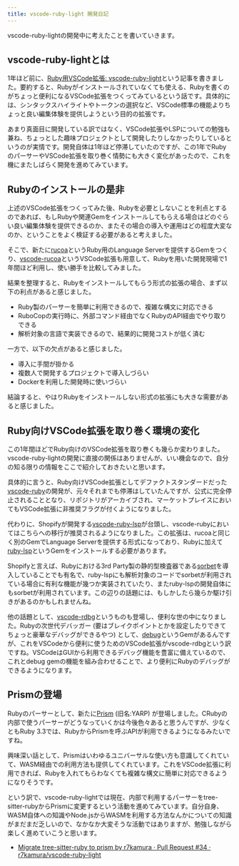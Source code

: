 ```yaml
---
title: vscode-ruby-light 開発日記
---
```


vscode-ruby-lightの開発中に考えたことを書いていきます。

## vscode-ruby-lightとは

1年ほど前に、[Ruby用VSCode拡張: vscode-ruby-light](https://r7kamura.com/articles/2022-08-16-vscode-ruby-light)という記事を書きました。要約すると、Rubyがインストールされていなくても使える、Rubyを書くのがちょっと便利になるVSCode拡張をつくってみているという話です。具体的には、シンタックスハイライトやトークンの選択など、VSCode標準の機能よりちょっと良い編集体験を提供しようという目的の拡張です。

あまり真面目に開発している訳ではなく、VSCode拡張やLSPについての勉強も兼ね、ちょっとした趣味プロジェクトとして開発したりしなかったりしているというのが実情です。開発自体は1年ほど停滞していたのですが、この1年でRubyのパーサーやVSCode拡張を取り巻く情勢にも大きく変化があったので、これを機にまたしばらく開発を進めてみています。

## Rubyのインストールの是非

上述のVSCode拡張をつくってみた後、Rubyを必要としないことを利点とするのであれば、もしRubyや関連Gemをインストールしてもらえる場合はどのぐらい良い編集体験を提供できるのか、またその場合の導入や運用はどの程度大変なのか、ということをよく検証する必要があると考えました。

そこで、新たに[rucoa](https://github.com/r7kamura/rucoa)というRuby用のLanguage Serverを提供するGemをつくり、[vscode-rucoa](https://github.com/r7kamura/vscode-rucoa)というVSCode拡張も用意して、Rubyを用いた開発現場で1年間ほど利用し、使い勝手を比較してみました。

結果を整理すると、Rubyをインストールしてもらう形式の拡張の場合、まず以下の利点があると感じました。

- Ruby製のパーサーを簡単に利用できるので、複雑な構文に対応できる
- RuboCopの実行時に、外部コマンド経由でなくRubyのAPI経由でやり取りできる
- 解析対象の言語で実装できるので、結果的に開発コストが低く済む

一方で、以下の欠点があると感じました。

- 導入に手間が掛かる
- 複数人で開発するプロジェクトで導入しづらい
- Dockerを利用した開発時に使いづらい

結論すると、やはりRubyをインストールしない形式の拡張にも大きな需要があると感じました。

## Ruby向けVSCode拡張を取り巻く環境の変化

この1年間ほどでRuby向けのVSCode拡張を取り巻くも幾らか変わりました。vscode-ruby-lightの開発に直接の関係はありませんが、いい機会なので、自分の知る限りの情報をここで紹介しておきたいと思います。

具体的に言うと、Ruby向けVSCode拡張としてデファクトスタンダードだった[vscode-ruby](https://github.com/rubyide/vscode-ruby)の開発が、元々それまでも停滞はしていたんですが、公式に完全停止されることとなり、リポジトリがアーカイブされ、マーケットプレイスにおいてもVSCode拡張に非推奨フラグが付くようになりました。

代わりに、Shopifyが開発する[vscode-ruby-lsp](https://github.com/Shopify/vscode-ruby-lsp)が台頭し、vscode-rubyにおいてはこちらへの移行が推奨されるようになりました。この拡張は、rucoaと同じく別のGemでLanguage Serverを提供する形式になっており、Rubyに加えて[ruby-lsp](https://github.com/Shopify/ruby-lsp)というGemをインストールする必要があります。

Shopifyと言えば、Rubyにおける3rd Party製の静的型検査器である[sorbet](https://github.com/sorbet/sorbet)を導入していることでも有名で、ruby-lspにも解析対象のコードでsorbetが利用されている場合に有利な機能が幾つか実装されていたり、またruby-lspの開発自体にもsorbetが利用されています。この辺りの話題には、もしかしたら幾らか駆け引きがあるのかもしれませんね。

他の話題として、[vscode-rdbg](https://github.com/ruby/vscode-rdbg)というものも登場し、便利な世の中になりました。Rubyの次世代デバッガー (要はブレイクポイントとかを設定したりできてちょっと豪華なデバッグができるやつ) として、[debug](https://github.com/ruby/debug)というGemがあるんですが、これをVSCodeから便利に使うためのVSCode拡張がvscode-rdbgという訳ですね。VSCodeはGUIから利用できるデバッグ機能を豊富に備えているので、これとdebug gemの機能を組み合わせることで、より便利にRubyのデバッグができるようになります。

## Prismの登場

Rubyのパーサーとして、新たに[Prism](https://github.com/ruby/prism) (旧名:YARP) が登場しました。CRubyの内部で使うパーサーがどうなっていくかは今後色々あると思うんですが、少なくともRuby 3.3では、RubyからPrismを呼ぶAPIが利用できるようになるみたいですね。

興味深い話として、Prismはいわゆるユニバーサルな使い方も意識してくれていて、WASM経由での利用方法も提供してくれています。これをVSCode拡張に利用できれば、Rubyを入れてもらわなくても複雑な構文に簡単に対応できるようになりそうです。

という訳で、vscode-ruby-lightでは現在、内部で利用するパーサーをtree-sitter-rubyからPrismに変更するという活動を進めてみています。自分自身、WASM自体への知識やNode.jsからWASMを利用する方法なんかについての知識がまだまだ乏しいので、なかなか大変そうな活動ではありますが、勉強しながら楽しく進めていこうと思います。

- [Migrate tree-sitter-ruby to prism by r7kamura · Pull Request #34 · r7kamura/vscode-ruby-light](https://github.com/r7kamura/vscode-ruby-light/pull/34)
